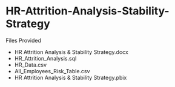 # HR-Attrition-Analysis-Stability-Strategy

Files Provided
* HR Attrition Analysis & Stability Strategy.docx
* HR_Attrition_Analysis.sql
* HR_Data.csv
* All_Employees_Risk_Table.csv
* HR Attrition Analysis & Stability Strategy.pbix
  
